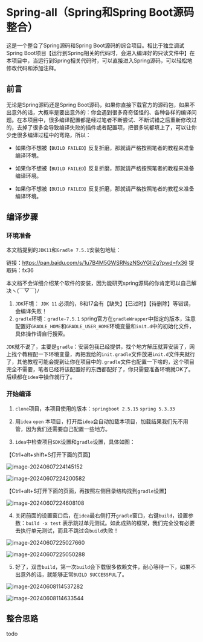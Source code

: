 # Spring-all（Spring和Spring Boot源码整合）

这是一个整合了Spring源码和Spring Boot源码的综合项目。相比于独立调试Spring Boot项目【运行到Spring相关的代码时，会进入编译好的只读文件中】在本项目中，当运行到Spring相关代码时，可以直接进入Spring源码，可以轻松地修改代码和添加注释。

## 前言

无论是Spring源码还是Spring Boot源码，如果你直接下载官方的源码包，如果不出意外的话，大概率是要出意外的：你会遇到很多奇奇怪怪的、各种各样的编译问题。在本项目中，很多编译配置都是经过笔者不断尝试、不断试错之后重新修改过的，去掉了很多会导致编译失败的插件或者配置项，把很多坑都填上了，可以让你少走很多编译过程中的弯路，所以：

- 如果你不想被`【BUILD FAILED】`反复折磨，那就请严格按照笔者的教程来准备编译环境。

- 如果你不想被`【BUILD FAILED】`反复折磨，那就请严格按照笔者的教程来准备编译环境。

- 如果你不想被`【BUILD FAILED】`反复折磨，那就请严格按照笔者的教程来准备编译环境。

## 编译步骤

### 环境准备

本文档提到的`JDK11`和`Gradle 7.5.1`安装包地址：

链接：https://pan.baidu.com/s/1u7B4M5GWSRNszNSoYGllZg?pwd=fx36  提取码：fx36

本文档不会详细介绍某个软件的安装，因为能研究spring源码的你肯定可以自己解决ヽ(￣▽￣)ﾉ

1. `JDK`环境： `JDK 11`  必须的，8和17会有【缺失】【已过时】【待删除】等错误，会编译失败！
2. `gradle`环境：`gradle-7.5.1` spring官方在`gradleWrapper`中指定的版本，注意配置好`GRADLE_HOME`和`GRADLE_USER_HOME`环境变量和`init.d`中的初始化文件，具体操作请自行搜索。

`JDK`就不说了，主要是`gradle`：安装包我已经提供，找个地方解压就算安装了，网上找个教程配一下环境变量，再把我给的`init.gradle`文件放进`init.d`文件夹就行了，其他教程可能会提到让你在项目中的`.gradle`文件也配置一下啥的，这个项目完全不需要，笔者已经将该配置好的东西都配好了，你只需要准备环境就OK了。后续都在`idea`中操作就行了。

### 开始编译

1. `clone`项目，本项目使用的版本：`springboot 2.5.15` `spring 5.3.33`

2. 用`idea` `open` 本项目，打开后`idea`会自动加载本项目，加载结果我们先不用管，因为我们还需要自己配置一些地方。

3. `idea`中检查项目`SDK`设置和`gradle`设置，具体如图：

【Ctrl+alt+shift+S打开下面的页面】

![image-20240607224145152](img/image-20240607224145152.png)

![image-20240607224200582](img/image-20240607224200582.png)

【Ctrl+alt+S打开下面的页面，再按照左侧目录结构找到`gradle`设置】

![image-20240607224608108](img/image-20240607224608108.png)

4. 关闭前面的设置窗口后，在`idea`最右侧打开`gradle`窗口，右键`build`，设置参数：`build -x test` 表示跳过单元测试。如此成熟的框架，我们完全没有必要去执行单元测试，而且不跳过会`build`失败！

![image-20240607225027660](img/image-20240607225027660.png)

![image-20240607225050288](img/image-20240607225050288.png)

5. 好了，双击`build`，第一次`build`会下载很多依赖文件，耐心等待一下，如果不出意外的话，就能够正常`BUILD SUCCESSFUL`了。

![image-20240608114537282](img/image-20240608114537282.png)

![image-20240608114633544](img/image-20240608114633544.png)

## 整合思路

todo
